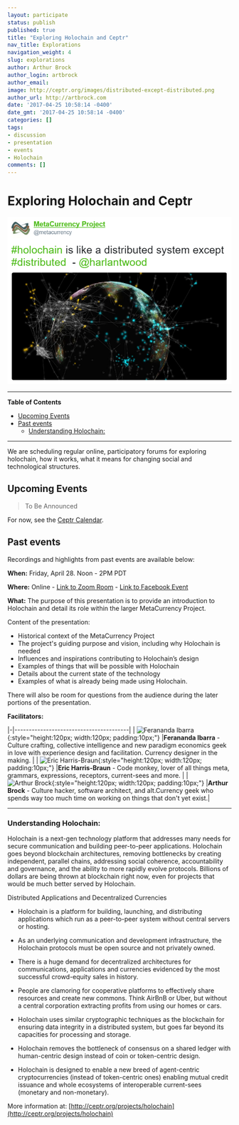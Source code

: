 ```yaml
---
layout: participate
status: publish
published: true
title: "Exploring Holochain and Ceptr"
nav_title: Explorations
navigation_weight: 4
slug: explorations
author: Arthur Brock
author_login: artbrock
author_email:
image: http://ceptr.org/images/distributed-except-distributed.png
author_url: http://artbrock.com
date: '2017-04-25 10:58:14 -0400'
date_gmt: '2017-04-25 10:58:14 -0400'
categories: []
tags:
- discussion
- presentation
- events
- Holochain
comments: []
---
```

# Exploring Holochain and Ceptr

<img class="fit responsive" src="/images/distributed-except-distributed.png">

----

<!-- toc orderedList:0 depthFrom:2 depthTo:6 -->

**Table of Contents**

* [Upcoming Events](#upcoming-events)
* [Past events](#past-events)
  * [Understanding Holochain:](#understanding-holochain)

<!-- tocstop -->

---

We are scheduling regular online, participatory forums for exploring holochain, how it works, what it means for changing social and technological structures.


## Upcoming Events

> To Be Announced

For now, see the [Ceptr Calendar](https://calendar.google.com/calendar/embed?src=lub4m2tj4osqq82jqog6kv46cs%40group.calendar.google.com).

## Past events

Recordings and highlights from past events are available below:

**When:** Friday, April 28. Noon - 2PM PDT

**Where:** Online - [Link to Zoom Room](https://zoom.us/j/2094718416) - [Link to Facebook Event](https://www.facebook.com/events/1883517225263014/)

**What:** The purpose of this presentation is to provide an introduction to Holochain and detail its role within the larger MetaCurrency Project.

Content of the presentation:
- Historical context of the MetaCurrency Project
- The project's guiding purpose and vision, including why Holochain is needed
- Influences and inspirations contributing to Holochain’s design
- Examples of things that will be possible with Holochain
- Details about the current state of the technology
- Examples of what is already being made using Holochain.

There will also be room for questions from the audience during the later portions of the presentation.

**Facilitators:**  

|-|----------------------------------------|
| ![Ferananda Ibarra](https://2.gravatar.com/avatar/5c6837364bbd336134a9922739365b6e?s=180&r=g){:style="height:120px; width:120px; padding:10px;"} |**Ferananda Ibarra** - Culture crafting, collective intelligence and new paradigm economics geek in love with experience design and facilitation. Currency designer in the making. |
| ![Eric Harris-Braun](https://0.gravatar.com/avatar/944fd287e806faa3cf79519f6242c07d?s=180&r=g){:style="height:120px; width:120px; padding:10px;"} |**Eric Harris-Braun** - Code monkey, lover of all things meta, grammars, expressions, receptors, current-sees and more. |
| ![Arthur Brock](https://1.gravatar.com/avatar/428b76e441cff57668fbbc2d9d20a38f?s=180&r=g){:style="height:120px; width:120px; padding:10px;"} |**Arthur Brock** - Culture hacker, software architect, and alt.Currency geek who spends way too much time on working on things that don't yet exist.|

  ***  

### Understanding Holochain:

Holochain is a next-gen technology platform that addresses many needs for secure communication and building peer-to-peer applications. Holochain goes beyond blockchain architectures, removing bottlenecks by creating independent, parallel chains, addressing social coherence, accountability and governance, and the ability to more rapidly evolve protocols. Billions of dollars are being thrown at blockchain right now, even for projects that would be much better served by Holochain.

Distributed Applications and Decentralized Currencies

- Holochain is a platform for building, launching, and distributing applications which run as a peer-to-peer system without central servers or hosting.

- As an underlying communication and development infrastructure, the Holochain protocols must be open source and not privately owned.

- There is a huge demand for decentralized architectures for communications, applications and currencies evidenced by the most successful crowd-equity sales in history.

- People are clamoring for cooperative platforms to effectively share resources and create new commons. Think AirBnB or Uber, but without a central corporation extracting profits from using our homes or cars.

- Holochain uses similar cryptographic techniques as the blockchain for ensuring data integrity in a distributed system, but goes far beyond its capacities for processing and storage.

- Holochain removes the bottleneck of consensus on a shared ledger with human-centric design instead of coin or token-centric design.

- Holochain is designed to enable a new breed of agent-centric cryptocurrencies (instead of token-centric ones) enabling mutual credit issuance and whole ecosystems of interoperable current-sees (monetary and non-monetary).

More information at: [http://ceptr.org/projects/holochain](http://ceptr.org/projects/holochain)

